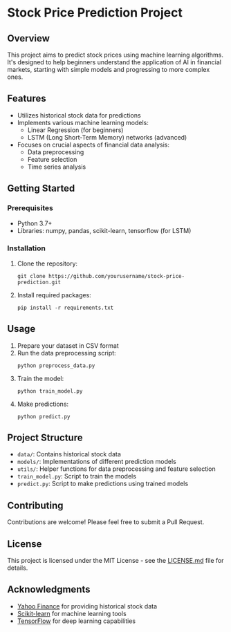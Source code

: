 # Stock Price Prediction Project

## Overview

This project aims to predict stock prices using machine learning algorithms. It's designed to help beginners understand the application of AI in financial markets, starting with simple models and progressing to more complex ones.

## Features

- Utilizes historical stock data for predictions
- Implements various machine learning models:
  - Linear Regression (for beginners)
  - LSTM (Long Short-Term Memory) networks (advanced)
- Focuses on crucial aspects of financial data analysis:
  - Data preprocessing
  - Feature selection
  - Time series analysis

## Getting Started

### Prerequisites

- Python 3.7+
- Libraries: numpy, pandas, scikit-learn, tensorflow (for LSTM)

### Installation

1. Clone the repository:
   ```
   git clone https://github.com/yourusername/stock-price-prediction.git
   ```
2. Install required packages:
   ```
   pip install -r requirements.txt
   ```

## Usage

1. Prepare your dataset in CSV format
2. Run the data preprocessing script:
   ```
   python preprocess_data.py
   ```
3. Train the model:
   ```
   python train_model.py
   ```
4. Make predictions:
   ```
   python predict.py
   ```

## Project Structure

- `data/`: Contains historical stock data
- `models/`: Implementations of different prediction models
- `utils/`: Helper functions for data preprocessing and feature selection
- `train_model.py`: Script to train the models
- `predict.py`: Script to make predictions using trained models

## Contributing

Contributions are welcome! Please feel free to submit a Pull Request.

## License

This project is licensed under the MIT License - see the [LICENSE.md](LICENSE.md) file for details.

## Acknowledgments

- [Yahoo Finance](https://finance.yahoo.com/) for providing historical stock data
- [Scikit-learn](https://scikit-learn.org/) for machine learning tools
- [TensorFlow](https://www.tensorflow.org/) for deep learning capabilities

